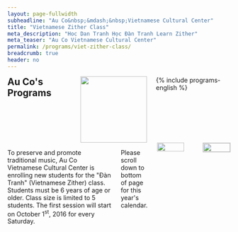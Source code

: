 ```yaml
---
layout: page-fullwidth
subheadline: "Au Co&nbsp;&mdash;&nbsp;Vietnamese Cultural Center"
title: "Vietnamese Zither Class"
meta_description: "Hoc Dan Tranh Học Đàn Tranh Learn Zither"
meta_teaser: "Au Co Vietnamese Cultural Center"
permalink: /programs/viet-zither-class/
breadcrumb: true
header: no
---
```

<!--more-->
<div class="row">
<div class="medium-4 medium-push-8 columns">
<h2 style="margin: 0px">Au Co's Programs</h2>
<img width="150" src="{{ site.urlimg }}auco-logo.png">
{% include programs-english %}
</div><!-- /.medium-4.columns -->
<div class="medium-8 medium-pull-4 columns" markdown="1">

To preserve and promote traditional music, Au Co Vietnamese Cultural Center is enrolling new students for the "Đàn Tranh" (Vietnamese Zither) class. Students must be 6 years of age or older. Class size is limited to 5 students. The first session will start on October 1<sup>st</sup>, 2016 for every Saturday.

Please scroll down to bottom of page for this year's calendar.

<img width="100%" height="auto" align="center" alt="" src="{{ site.url }}/images/Dan Tranh flyer 2016.jpg">
<br /><br />
<img style="display: block; margin-left: auto; margin-right: auto; border: 1px solid #cccccc;" width="100%" height="auto" align="center" alt="" src="{{ site.url }}/files/2016/Zither - Dan Tranh class calendar 16-17.jpg">
</div><!-- /.row -->
